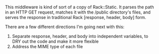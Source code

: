 This middleware is kind of sort of a copy of Rack::Static. It parses the path in an HTTP GET request, matches it with the /public directory's files, and serves the response in traditional Rack [response, header, body] form.

There are a few different directions I'm going next with this:
1. Separate response, header, and body into independent variables, to DRY out the code and make it more flexible
2. Address the MIME type of each file